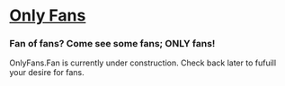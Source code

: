 # [Only Fans](https://onlyfans.fan/)
### Fan of fans? Come see some fans; ONLY fans!

OnlyFans.Fan is currently under construction. Check back later to fufuill your desire for fans.
